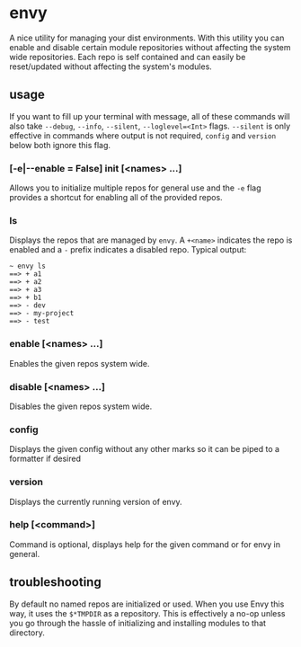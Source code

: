 # envy

A nice utility for managing your dist environments. With this utility you can enable and disable certain module repositories without affecting the system wide repositories.  Each repo is self contained and can easily be reset/updated without affecting the system's modules.

## usage

If you want to fill up your terminal with message, all of these commands will also take `--debug`, `--info`, `--silent`, `--loglevel=<Int>` flags.  `--silent` is only effective in commands where output is not required, `config` and `version` below both ignore this flag.

### [-e|--enable = False] init [\<names> ...]

Allows you to initialize multiple repos for general use and the `-e` flag provides a shortcut for enabling all of the provided repos.

### ls

Displays the repos that are managed by `envy`.  A `+<name>` indicates the repo is enabled and a `-` prefix indicates a disabled repo.  Typical output:

```
~ envy ls
==> + a1
==> + a2
==> + a3
==> + b1
==> - dev
==> - my-project
==> - test
```

### enable [\<names> ...]

Enables the given repos system wide.

### disable [\<names> ...]

Disables the given repos system wide.

### config

Displays the given config without any other marks so it can be piped to a formatter if desired

### version

Displays the currently running version of envy.

### help [\<command>]

Command is optional, displays help for the given command or for envy in general.

## troubleshooting

By default no named repos are initialized or used. When you use Envy this way, it uses the `$*TMPDIR` as a repository.  This is effectively a no-op unless you go through the hassle of initializing and installing modules to that directory.
